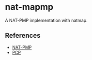 # nat-mapmp

A NAT-PMP implementation with natmap.

## References

- [NAT-PMP](http://tools.ietf.org/html/rfc6886)
- [PCP](http://tools.ietf.org/html/rfc6887)

